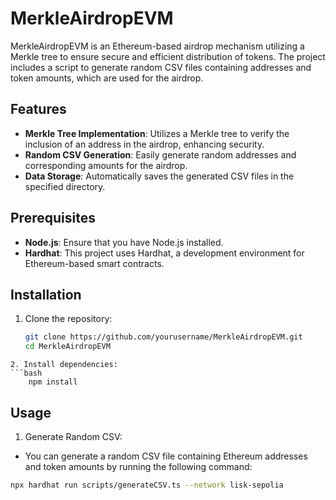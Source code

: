 # MerkleAirdropEVM

MerkleAirdropEVM is an Ethereum-based airdrop mechanism utilizing a Merkle tree to ensure secure and efficient distribution of tokens. The project includes a script to generate random CSV files containing addresses and token amounts, which are used for the airdrop.

## Features

- **Merkle Tree Implementation**: Utilizes a Merkle tree to verify the inclusion of an address in the airdrop, enhancing security.
- **Random CSV Generation**: Easily generate random addresses and corresponding amounts for the airdrop.
- **Data Storage**: Automatically saves the generated CSV files in the specified directory.

## Prerequisites

- **Node.js**: Ensure that you have Node.js installed.
- **Hardhat**: This project uses Hardhat, a development environment for Ethereum-based smart contracts.

## Installation

1. Clone the repository:

   ```bash
   git clone https://github.com/yourusername/MerkleAirdropEVM.git
   cd MerkleAirdropEVM
```
2. Install dependencies:
```bash
    npm install
```

## Usage

1. Generate Random CSV:

- You can generate a random CSV file containing Ethereum addresses and token amounts by running the following command:

```bash
npx hardhat run scripts/generateCSV.ts --network lisk-sepolia
```